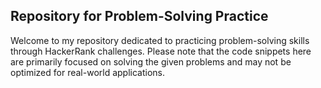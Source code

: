 ## Repository for Problem-Solving Practice

Welcome to my repository dedicated to practicing problem-solving skills through HackerRank challenges. Please note that the code snippets here are primarily focused on solving the given problems and may not be optimized for real-world applications.
